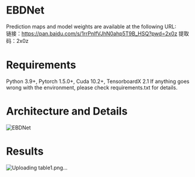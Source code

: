 # EBDNet

Prediction maps and model weights are available at the following URL:  
链接：https://pan.baidu.com/s/1rrPnlfVJhN0ahp5T9B_HSQ?pwd=2x0z 
提取码：2x0z

# Requirements
Python 3.9+, Pytorch 1.5.0+, Cuda 10.2+, TensorboardX 2.1
If anything goes wrong with the environment, please check requirements.txt for details.

# Architecture and Details
![EBDNet](https://github.com/user-attachments/assets/b3d51d71-60f4-4767-a39e-470927e7b883)

# Results
![Uploading table1.png…]()



